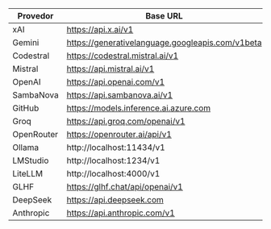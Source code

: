 | Provedor   | Base URL                                         | Endpoint          | Env Api Key        |
|------------|--------------------------------------------------|-------------------|--------------------|
| xAI        | https://api.x.ai/v1                              | /chat/completions | XAI_API_KEY        |
| Gemini     | https://generativelanguage.googleapis.com/v1beta | /chat/completions | GEMINI_API_KEY     |
| Codestral  | https://codestral.mistral.ai/v1                  | /chat/completions | CODESTRAL_API_KEY  |
| Mistral    | https://api.mistral.ai/v1                        | /chat/completions | MISTRAL_API_KEY    |
| OpenAI     | https://api.openai.com/v1                        | /chat/completions | OPENAI_API_KEY     |
| SambaNova  | https://api.sambanova.ai/v1                      | /chat/completions | SAMBANOVA_API_KEY  |
| GitHub     | https://models.inference.ai.azure.com            | /chat/completions | GITHUB_API_KEY     |
| Groq       | https://api.groq.com/openai/v1                   | /chat/completions | GROQ_API_KEY       |
| OpenRouter | https://openrouter.ai/api/v1                     | /chat/completions | OPENROUTER_API_KEY |
| Ollama     | http://localhost:11434/v1                        | /chat/completions | NEEDS_NO_KEY       |
| LMStudio   | http://localhost:1234/v1                         | /chat/completions | NEEDS_NO_KEY       |
| LiteLLM    | http://localhost:4000/v1                         | /chat/completions | LITELLM_API_KEY    |
| GLHF       | https://glhf.chat/api/openai/v1                  | /chat/completions | GLHF_API_KEY       |
| DeepSeek   | https://api.deepseek.com                         | /chat/completions | DEEPSEEK_API_KEY   |
| Anthropic  | https://api.anthropic.com/v1                     | /chat/completions | ANTHROPIC_API_KEY  |
